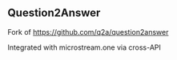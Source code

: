 Question2Answer
-----------------------------

Fork of https://github.com/q2a/question2answer

Integrated with microstream.one via cross-API